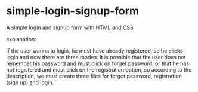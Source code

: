 # simple-login-signup-form
A simple login and signup form with HTML and CSS 

explanation:

If the user wanna to login, he must have already registered, so he clicks login and now there are three modes:
It is possible that the user does not remember his password and must click on forget password, or that he has not registered and must click on the registration option, so according to the description, we must create three files for forgot password, registration (sign up) and login.
